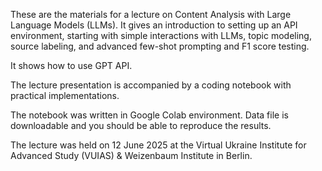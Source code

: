 These are the materials for a lecture on Content Analysis with Large Language Models (LLMs). It gives an introduction to setting up an API environment, starting with simple interactions with LLMs, topic modeling, source labeling, and advanced few-shot prompting and F1 score testing.

It shows how to use GPT API.

The lecture presentation is accompanied by a coding notebook with practical implementations.

The notebook was written in Google Colab environment. Data file is downloadable and you should be able to reproduce the results. 

The lecture was held on 12 June 2025 at the Virtual Ukraine Institute for Advanced Study (VUIAS) & Weizenbaum Institute in Berlin.
